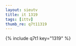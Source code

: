 ```yaml
--- 
layout: sieutv
title: it 1319
tags: [ittv]
thumb_re: q7t11319
---
```

{% include q7t1 key="1319" %} 
